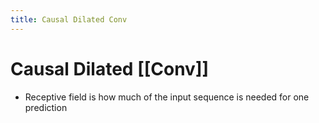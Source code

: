 ```yaml
---
title: Causal Dilated Conv
---
```


# Causal Dilated [[Conv]]
- Receptive field is how much of the input sequence is needed for one prediction






